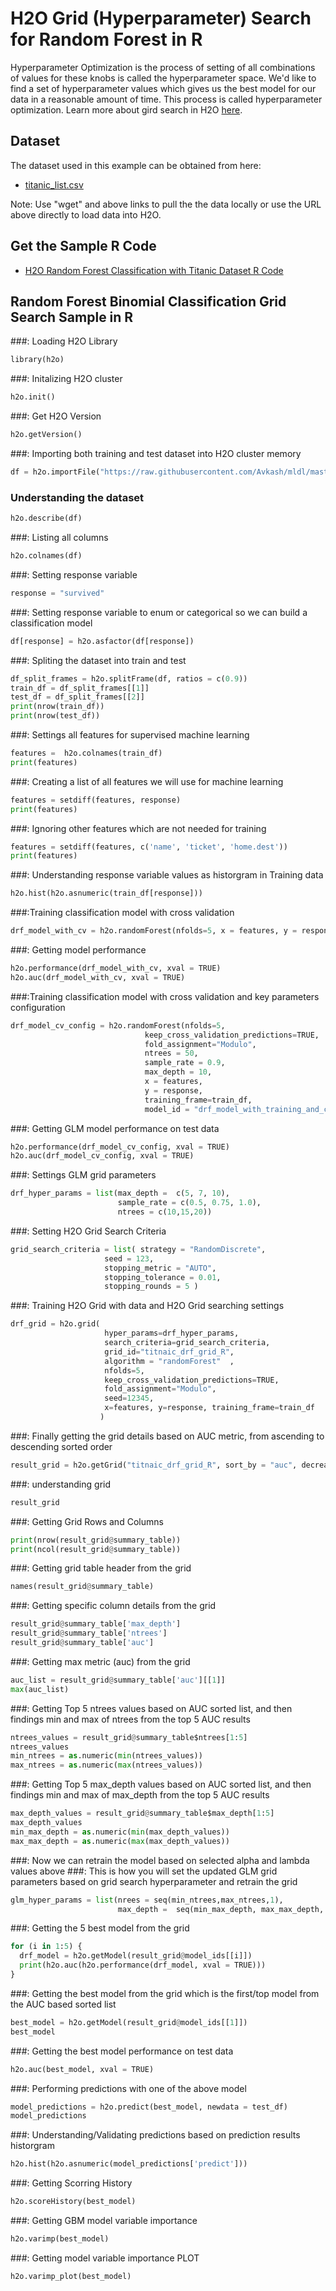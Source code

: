 # H2O Grid (Hyperparameter) Search for Random Forest in R #

Hyperparameter Optimization is the process of setting of all combinations of values for these knobs is called the hyperparameter space. We'd like to find a set of hyperparameter values which gives us the best model for our data in a reasonable amount of time. This process is called hyperparameter optimization. Learn more about gird search in H2O [here](http://docs.h2o.ai/h2o/latest-stable/h2o-docs/grid-search.html).

## Dataset ##
The dataset used in this example can be obtained from here:
 - [titanic_list.csv](https://raw.githubusercontent.com/Avkash/mldl/master/data/titanic_list.csv)

Note: Use "wget" and above links to pull the the data locally or use the URL above directly to load data into H2O.
  
## Get the Sample R Code ##
  - [H2O Random Forest Classification with Titanic Dataset R Code](https://github.com/Avkash/mldl/blob/master/code/R/H2O-GridSearch-DRF-Titanic-Classification.R)
  
## Random Forest Binomial Classification Grid Search Sample in R ##

###: Loading H2O Library
```python
library(h2o)
```

###: Initalizing H2O cluster
```python
h2o.init()
```

###: Get H2O Version
```python
h2o.getVersion()
```

###: Importing both training and test dataset into H2O cluster memory
```python
df = h2o.importFile("https://raw.githubusercontent.com/Avkash/mldl/master/data/titanic_list.csv")
```

### Understanding the dataset
```python
h2o.describe(df)
```

###: Listing all columns
```python
h2o.colnames(df)
```

###: Setting response variable
```python
response = "survived"
```

###: Setting response variable to enum or categorical so we can build a classification model
```python
df[response] = h2o.asfactor(df[response])
```


###: Spliting the dataset into train and test 
```python
df_split_frames = h2o.splitFrame(df, ratios = c(0.9))
train_df = df_split_frames[[1]]
test_df = df_split_frames[[2]]
print(nrow(train_df))
print(nrow(test_df))
```

###: Settings all features for supervised machine learning
```python
features =  h2o.colnames(train_df)
print(features)
```

###: Creating a list of all features we will use for machine learning
```python
features = setdiff(features, response)
print(features)
```

###: Ignoring other features which are not needed for training
```python
features = setdiff(features, c('name', 'ticket', 'home.dest'))
print(features)    
```

###: Understanding response variable values as historgram in Training data
```python
h2o.hist(h2o.asnumeric(train_df[response]))
```

###:Training classification model with cross validation
```python
drf_model_with_cv = h2o.randomForest(nfolds=5, x = features, y = response, training_frame=train_df)
```

###: Getting model performance
```python
h2o.performance(drf_model_with_cv, xval = TRUE)
h2o.auc(drf_model_with_cv, xval = TRUE)
```

###:Training classification model with cross validation and key parameters configuration
```python
drf_model_cv_config = h2o.randomForest(nfolds=5,
                              keep_cross_validation_predictions=TRUE,
                              fold_assignment="Modulo",
                              ntrees = 50,
                              sample_rate = 0.9,
                              max_depth = 10,
                              x = features, 
                              y = response, 
                              training_frame=train_df, 
                              model_id = "drf_model_with_training_and_cross_validtion_R")
```

###: Getting GLM model performance on test data
```python
h2o.performance(drf_model_cv_config, xval = TRUE)
h2o.auc(drf_model_cv_config, xval = TRUE)
```

###: Settings GLM grid parameters
```python
drf_hyper_params = list(max_depth =  c(5, 7, 10),
                        sample_rate = c(0.5, 0.75, 1.0),
                        ntrees = c(10,15,20))
```

###: Setting H2O Grid Search Criteria
```python
grid_search_criteria = list( strategy = "RandomDiscrete", 
                     seed = 123,
                     stopping_metric = "AUTO", 
                     stopping_tolerance = 0.01,
                     stopping_rounds = 5 )
```

###: Training H2O Grid with data and H2O Grid searching settings
```python
drf_grid = h2o.grid(
                     hyper_params=drf_hyper_params,
                     search_criteria=grid_search_criteria,
                     grid_id="titnaic_drf_grid_R",
                     algorithm = "randomForest"  ,
                     nfolds=5,
                     keep_cross_validation_predictions=TRUE,
                     fold_assignment="Modulo",
                     seed=12345,
                     x=features, y=response, training_frame=train_df
                    )
```

###: Finally getting the grid details based on AUC metric,  from ascending to descending sorted order
```python
result_grid = h2o.getGrid("titnaic_drf_grid_R", sort_by = "auc", decreasing = TRUE)
```

###: understanding grid
```python
result_grid
```

###: Getting Grid Rows and Columns
```python
print(nrow(result_grid@summary_table))
print(ncol(result_grid@summary_table))
```

###: Getting grid table header from the grid 
```python
names(result_grid@summary_table)
```

###: Getting specific column details  from the grid
```python
result_grid@summary_table['max_depth']
result_grid@summary_table['ntrees']
result_grid@summary_table['auc']
```

###: Getting max metric (auc) from the grid
```python
auc_list = result_grid@summary_table['auc'][[1]]
max(auc_list)
```

###: Getting Top 5 ntrees values based on AUC sorted list, and then findings min and max of ntrees from the top 5 AUC results
```python
ntrees_values = result_grid@summary_table$ntrees[1:5]
ntrees_values
min_ntrees = as.numeric(min(ntrees_values))
max_ntrees = as.numeric(max(ntrees_values))
```

###: Getting Top 5 max_depth values based on AUC sorted list, and then findings min and max of max_depth from the top 5 AUC results
```python
max_depth_values = result_grid@summary_table$max_depth[1:5]
max_depth_values
min_max_depth = as.numeric(min(max_depth_values))
max_max_depth = as.numeric(max(max_depth_values))
```

###: Now we can retrain the model based on selected alpha and lambda values above
###: This is how you will set the updated GLM grid parameters based on grid search hyperparameter and retrain the grid
```python
glm_hyper_params = list(nrees = seq(min_ntrees,max_ntrees,1), 
                        max_depth =  seq(min_max_depth, max_max_depth, 1))
```

###: Getting the 5 best model from the grid
```python
for (i in 1:5) {
  drf_model = h2o.getModel(result_grid@model_ids[[i]])
  print(h2o.auc(h2o.performance(drf_model, xval = TRUE)))
}
```

###: Getting the best model from the grid which is the first/top model from the AUC based sorted list 
```python
best_model = h2o.getModel(result_grid@model_ids[[1]])
best_model
```

###: Getting the best model performance on test data
```python
h2o.auc(best_model, xval = TRUE)
```

###: Performing predictions with one of the above model
```python
model_predictions = h2o.predict(best_model, newdata = test_df)
model_predictions
```

###: Understanding/Validating predictions based on prediction results historgram
```python
h2o.hist(h2o.asnumeric(model_predictions['predict']))
```

###: Getting Scorring History
```python
h2o.scoreHistory(best_model)
```

###: Getting GBM model variable importance 
```python
h2o.varimp(best_model)
```

###: Getting model variable importance PLOT
```python
h2o.varimp_plot(best_model)
```


